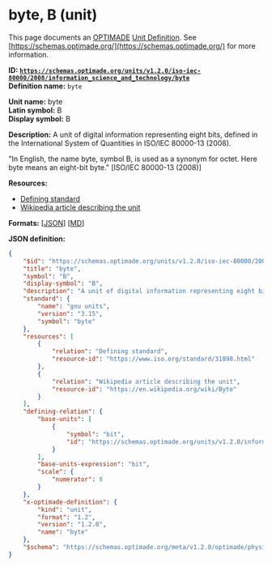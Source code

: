 # byte, B (unit)
This page documents an [OPTIMADE](https://www.optimade.org/) [Unit Definition](https://schemas.optimade.org/#definitions). See [https://schemas.optimade.org/](https://schemas.optimade.org/) for more information.

**ID: [`https://schemas.optimade.org/units/v1.2.0/iso-iec-80000/2008/information_science_and_technology/byte`](https://schemas.optimade.org/units/v1.2.0/iso-iec-80000/2008/information_science_and_technology/byte)**  
**Definition name:** `byte`

**Unit name:** byte  
**Latin symbol:** B  
**Display symbol:** B  
  
**Description:** A unit of digital information representing eight bits, defined in the International System of Quantities in ISO/IEC 80000-13 (2008).

"In English, the name byte, symbol B, is used as a synonym for octet. Here byte means an eight-bit byte." [ISO/IEC 80000-13 (2008)]

**Resources:**

- [Defining standard](https://www.iso.org/standard/31898.html)
- [Wikipedia article describing the unit](https://en.wikipedia.org/wiki/Byte)


**Formats:** [[JSON](byte.json)] [[MD](byte.md)]

**JSON definition:**

``` json
{
    "$id": "https://schemas.optimade.org/units/v1.2.0/iso-iec-80000/2008/information_science_and_technology/byte",
    "title": "byte",
    "symbol": "B",
    "display-symbol": "B",
    "description": "A unit of digital information representing eight bits, defined in the International System of Quantities in ISO/IEC 80000-13 (2008).\n\n\"In English, the name byte, symbol B, is used as a synonym for octet. Here byte means an eight-bit byte.\" [ISO/IEC 80000-13 (2008)]",
    "standard": {
        "name": "gnu units",
        "version": "3.15",
        "symbol": "byte"
    },
    "resources": [
        {
            "relation": "Defining standard",
            "resource-id": "https://www.iso.org/standard/31898.html"
        },
        {
            "relation": "Wikipedia article describing the unit",
            "resource-id": "https://en.wikipedia.org/wiki/Byte"
        }
    ],
    "defining-relation": {
        "base-units": [
            {
                "symbol": "bit",
                "id": "https://schemas.optimade.org/units/v1.2.0/information/bit"
            }
        ],
        "base-units-expression": "bit",
        "scale": {
            "numerator": 8
        }
    },
    "x-optimade-definition": {
        "kind": "unit",
        "format": "1.2",
        "version": "1.2.0",
        "name": "byte"
    },
    "$schema": "https://schemas.optimade.org/meta/v1.2.0/optimade/physical_unit_definition.md"
}
```
